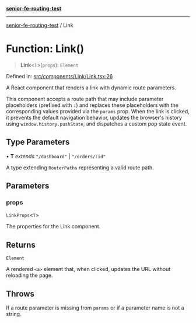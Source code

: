 [**senior-fe-routing-test**](../README.md)

***

[senior-fe-routing-test](../README.md) / Link

# Function: Link()

> **Link**\<`T`\>(`props`): `Element`

Defined in: [src/components/Link/Link.tsx:26](https://github.com/yuriiprokop/senior-fe-routing-test-master/blob/944b090b4b6ba5c0f10f5cb408d140195a0d925e/src/components/Link/Link.tsx#L26)

A React component that renders a link with dynamic route parameters.

This component accepts a route path that may include parameter placeholders (prefixed with `:`)
and replaces these placeholders with the corresponding values provided via the `params` prop.
When the link is clicked, it prevents the default navigation behavior, updates the browser's history
using `window.history.pushState`, and dispatches a custom pop state event.

## Type Parameters

• **T** *extends* `"/dashboard"` \| `"/orders/:id"`

A type extending `RouterPaths` representing a valid route path.

## Parameters

### props

`LinkProps`\<`T`\>

The properties for the Link component.

## Returns

`Element`

A rendered `<a>` element that, when clicked, updates the URL without reloading the page.

## Throws

If a route parameter is missing from `params` or if a parameter name is not a string.
